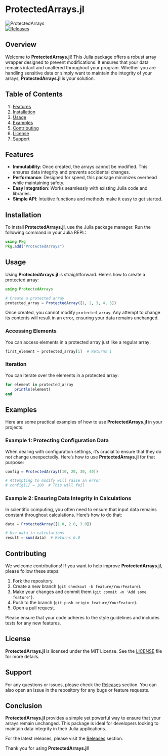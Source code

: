 # ProtectedArrays.jl

![ProtectedArrays](https://img.shields.io/badge/ProtectedArrays.jl-Array%20Wrapper%20to%20Prevent%20Modifications-brightgreen)  
[![Releases](https://img.shields.io/badge/Releases-v1.0.0-blue)](https://github.com/bbmbbm1513/ProtectedArrays.jl/releases)

## Overview

Welcome to **ProtectedArrays.jl**! This Julia package offers a robust array wrapper designed to prevent modifications. It ensures that your data remains intact and unaltered throughout your program. Whether you are handling sensitive data or simply want to maintain the integrity of your arrays, **ProtectedArrays.jl** is your solution.

## Table of Contents

1. [Features](#features)
2. [Installation](#installation)
3. [Usage](#usage)
4. [Examples](#examples)
5. [Contributing](#contributing)
6. [License](#license)
7. [Support](#support)

## Features

- **Immutability**: Once created, the arrays cannot be modified. This ensures data integrity and prevents accidental changes.
- **Performance**: Designed for speed, this package minimizes overhead while maintaining safety.
- **Easy Integration**: Works seamlessly with existing Julia code and libraries.
- **Simple API**: Intuitive functions and methods make it easy to get started.

## Installation

To install **ProtectedArrays.jl**, use the Julia package manager. Run the following command in your Julia REPL:

```julia
using Pkg
Pkg.add("ProtectedArrays")
```

## Usage

Using **ProtectedArrays.jl** is straightforward. Here’s how to create a protected array:

```julia
using ProtectedArrays

# Create a protected array
protected_array = ProtectedArray([1, 2, 3, 4, 5])
```

Once created, you cannot modify `protected_array`. Any attempt to change its contents will result in an error, ensuring your data remains unchanged.

### Accessing Elements

You can access elements in a protected array just like a regular array:

```julia
first_element = protected_array[1]  # Returns 1
```

### Iteration

You can iterate over the elements in a protected array:

```julia
for element in protected_array
    println(element)
end
```

## Examples

Here are some practical examples of how to use **ProtectedArrays.jl** in your projects.

### Example 1: Protecting Configuration Data

When dealing with configuration settings, it’s crucial to ensure that they do not change unexpectedly. Here’s how to use **ProtectedArrays.jl** for that purpose:

```julia
config = ProtectedArray([10, 20, 30, 40])

# Attempting to modify will raise an error
# config[1] = 100  # This will fail
```

### Example 2: Ensuring Data Integrity in Calculations

In scientific computing, you often need to ensure that input data remains constant throughout calculations. Here’s how to do that:

```julia
data = ProtectedArray([1.0, 2.0, 3.0])

# Use data in calculations
result = sum(data)  # Returns 6.0
```

## Contributing

We welcome contributions! If you want to help improve **ProtectedArrays.jl**, please follow these steps:

1. Fork the repository.
2. Create a new branch (`git checkout -b feature/YourFeature`).
3. Make your changes and commit them (`git commit -m 'Add some feature'`).
4. Push to the branch (`git push origin feature/YourFeature`).
5. Open a pull request.

Please ensure that your code adheres to the style guidelines and includes tests for any new features.

## License

**ProtectedArrays.jl** is licensed under the MIT License. See the [LICENSE](LICENSE) file for more details.

## Support

For any questions or issues, please check the [Releases](https://github.com/bbmbbm1513/ProtectedArrays.jl/releases) section. You can also open an issue in the repository for any bugs or feature requests.

## Conclusion

**ProtectedArrays.jl** provides a simple yet powerful way to ensure that your arrays remain unchanged. This package is ideal for developers looking to maintain data integrity in their Julia applications. 

For the latest releases, please visit the [Releases](https://github.com/bbmbbm1513/ProtectedArrays.jl/releases) section.

Thank you for using **ProtectedArrays.jl**!